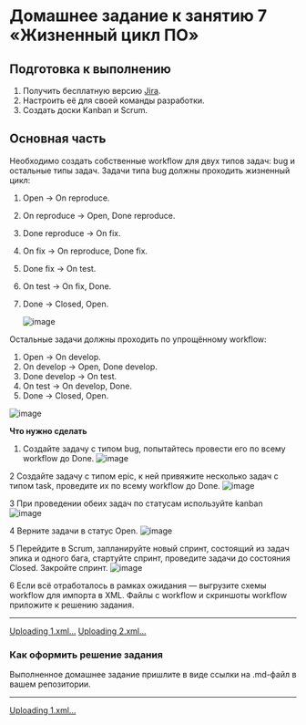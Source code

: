 # Домашнее задание к занятию 7 «Жизненный цикл ПО»

## Подготовка к выполнению

1. Получить бесплатную версию [Jira](https://www.atlassian.com/ru/software/jira/free).
2. Настроить её для своей команды разработки.
3. Создать доски Kanban и Scrum.

## Основная часть

Необходимо создать собственные workflow для двух типов задач: bug и остальные типы задач. Задачи типа bug должны проходить жизненный цикл:

1. Open -> On reproduce.
2. On reproduce -> Open, Done reproduce.
3. Done reproduce -> On fix.
4. On fix -> On reproduce, Done fix.
5. Done fix -> On test.
6. On test -> On fix, Done.
7. Done -> Closed, Open.

   ![image](https://github.com/djohnii/devops-netology/assets/91311426/c6dcd9bf-2f9d-42a1-87da-42a933626d7e)



Остальные задачи должны проходить по упрощённому workflow:

1. Open -> On develop.
2. On develop -> Open, Done develop.
3. Done develop -> On test.
4. On test -> On develop, Done.
5. Done -> Closed, Open.

  ![image](https://github.com/djohnii/devops-netology/assets/91311426/ade4881c-ad9d-470f-a3b8-e62bbb7616cd)



**Что нужно сделать**

1. Создайте задачу с типом bug, попытайтесь провести его по всему workflow до Done.
   ![image](https://github.com/djohnii/devops-netology/assets/91311426/23bc409d-9eea-4b50-91ae-7e86399804fc)
 
2 Создайте задачу с типом epic, к ней привяжите несколько задач с типом task, проведите их по всему workflow до Done.
   ![image](https://github.com/djohnii/devops-netology/assets/91311426/123f85b1-34fe-4abb-bf40-a4865dc4bd95)
 
3 При проведении обеих задач по статусам используйте kanban
   ![image](https://github.com/djohnii/devops-netology/assets/91311426/bb5b9bb7-f26b-419f-87a1-d62edd9e6a7b)
 
4 Верните задачи в статус Open.
   ![image](https://github.com/djohnii/devops-netology/assets/91311426/09f1a8ab-13c5-4992-8ea2-7b820457f0e5)

5 Перейдите в Scrum, запланируйте новый спринт, состоящий из задач эпика и одного бага, стартуйте спринт, проведите задачи до состояния Closed. Закройте спринт.
   ![image](https://github.com/djohnii/devops-netology/assets/91311426/b4b52de4-9411-47c2-8c2d-051a30ff4a53)

6 Если всё отработалось в рамках ожидания — выгрузите схемы workflow для импорта в XML. Файлы с workflow и скриншоты workflow приложите к решению задания.

---
[Uploading 1.xml…]()
[Uploading 2.xml…]()

### Как оформить решение задания

Выполненное домашнее задание пришлите в виде ссылки на .md-файл в вашем репозитории.

---
[Uploading 1.xml…]()
